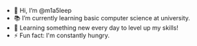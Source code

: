- 👋 Hi, I’m @m1a5leep
- 📚 I’m currently learning basic computer science at university.
- 🌱 Learning something new every day to level up my skills!
- ⚡ Fun fact: I'm constantly hungry.

<!---
m1a5leep/m1a5leep is a ✨ special ✨ repository because its `README.md` (this file) appears on your GitHub profile.
You can click the Preview link to take a look at your changes.
--->
